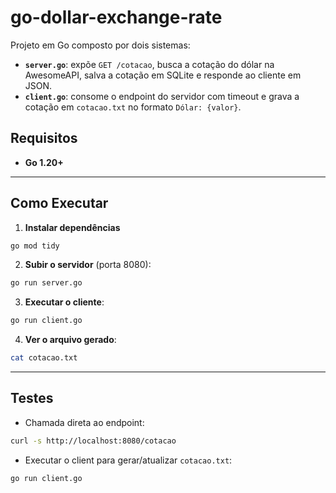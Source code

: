 # go-dollar-exchange-rate

Projeto em Go composto por dois sistemas:

- **`server.go`**: expõe `GET /cotacao`, busca a cotação do dólar na AwesomeAPI, salva a cotação em SQLite e responde ao cliente em JSON.  
- **`client.go`**: consome o endpoint do servidor com timeout e grava a cotação em `cotacao.txt` no formato `Dólar: {valor}`.

## Requisitos

- **Go 1.20+**

---

## Como Executar

1) **Instalar dependências**
```bash
go mod tidy
```

2) **Subir o servidor** (porta 8080):
```bash
go run server.go
```

3) **Executar o cliente**:
```bash
go run client.go
```

4) **Ver o arquivo gerado**:
```bash
cat cotacao.txt
```

---

## Testes

- Chamada direta ao endpoint:
```bash
curl -s http://localhost:8080/cotacao
```

- Executar o client para gerar/atualizar `cotacao.txt`:
```bash
go run client.go
```
